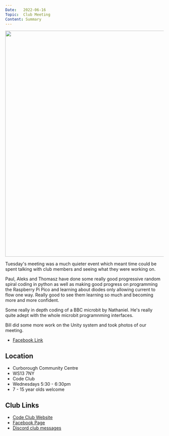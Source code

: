```yaml
---
Date:   2022-06-16
Topic:  Club Meeting
Content: Summary
---
```

[<img width="960px" height="720" src="https://scontent.fbhx6-1.fna.fbcdn.net/v/t39.30808-6/288675794_4942910932502634_2136179283496955697_n.jpg?stp=dst-jpg_p720x720&_nc_cat=103&ccb=1-7&_nc_sid=5f2048&_nc_ohc=aniMzEkV8DYAX_Q58hN&_nc_ht=scontent.fbhx6-1.fna&edm=AKK4YLsEAAAA&oh=00_AfD1RX1FNjvOz1DRMfZspWeIqNDu8cLyg-jvaBFJOSX3oA&oe=652AC6E9"/>](https://scontent.fbhx6-1.fna.fbcdn.net/v/t39.30808-6/288675794_4942910932502634_2136179283496955697_n.jpg?stp=dst-jpg_p720x720&_nc_cat=103&ccb=1-7&_nc_sid=5f2048&_nc_ohc=aniMzEkV8DYAX_Q58hN&_nc_ht=scontent.fbhx6-1.fna&edm=AKK4YLsEAAAA&oh=00_AfD1RX1FNjvOz1DRMfZspWeIqNDu8cLyg-jvaBFJOSX3oA&oe=652AC6E9)

Tuesday's meeting was a much quieter event which meant time could be spent talking with club members and seeing what they were working on.

Paul, Aleks and Thomasz have done some really good progressive random spiral coding in python as well as making good progress on programming the Raspberry Pi Pico and learning about diodes only allowing current to flow one way. Really good to see them learning so much and becoming more and more confident.

Some really in depth coding of a BBC microbit by Nathaniel. He's really quite adept with the whole microbit programnming interfaces.

Bill did some more work on the Unity system and took photos of our meeting.

* [Facebook Link](https://www.facebook.com/1481985248595237/posts/4942912172502510/)

## Location

* Curborough Community Centre
* WS13 7NY
* Code Club
* Wednesdays 5:30 - 6:30pm
* 7 - 15 year olds welcome

## Club Links

* [Code Club Website](https://lichfield-code-club.github.io/)
* [Facebook Page](https://www.facebook.com/LichfieldCoders)
* [Discord club messages](https://discord.gg/szz6xGK)

